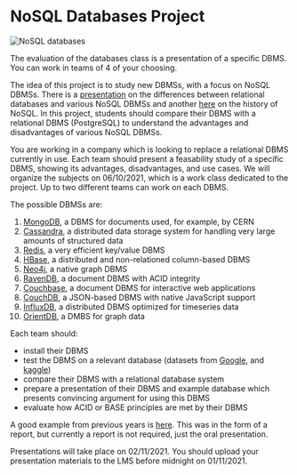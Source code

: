 # NoSQL Databases Project

![NoSQL databases](https://raw.githubusercontent.com/SupaeroDataScience/OBD/master/src/reveal/static/img/NoSQL-Database-Types.jpg)

The evaluation of the databases class is a presentation of a specific DBMS. You can work in teams of 4 of your choosing.

The idea of this project is to study new DBMSs, with a focus on NoSQL DBMSs. There is a [presentation](https://lms.isae.fr/mod/resource/view.php?id=36332) on the differences between relational databases and various NoSQL DBMSs and another [here](https://lms.isae.fr/mod/resource/view.php?id=81798) on the history of NoSQL. In this project, students should compare their DBMS with a relational DBMS (PostgreSQL) to understand the advantages and disadvantages of various NoSQL DBMSs.

You are working in a company which is looking to replace a relational DBMS currently in use. Each team should present a feasability study of a specific DBMS, showing its advantages, disadvantages, and use cases. We will organize the subjects on 06/10/2021, which is a work class dedicated to the project. Up to two different teams can work on each DBMS.

The possible DBMSs are:

1. [MongoDB](https://www.mongodb.org/), a DBMS for documents used, for example, by CERN
2. [Cassandra](https://cassandra.apache.org/), a distributed data storage system for handling very large amounts of structured data
3. [Redis](http://redis.io/), a very efficient key/value DBMS
4. [HBase](https://hbase.apache.org/), a distributed and non-relationed column-based DBMS
5. [Neo4j](http://neo4j.com/), a native graph DBMS
6. [RavenDB](https://ravendb.net/), a document DBMS with ACID integrity
7. [Couchbase](https://www.couchbase.com/), a document DBMS for interactive web applications
8. [CouchDB](https://couchdb.apache.org/), a JSON-based DBMS with native JavaScript support
9. [InfluxDB](https://www.influxdata.com/get-influxdb/), a distributed DBMS optimized for timeseries data
10. [OrientDB](https://orientdb.org/), a DMBS for graph data

Each team should:

+ install their DBMS
+ test the DBMS on a relevant database (datasets from [Google](https://datasetsearch.research.google.com/), and [kaggle](https://www.kaggle.com/datasets))
+ compare their DBMS with a relational database system
+ prepare a presentation of their DBMS and example database which presents convincing argument for using this DBMS
+ evaluate how ACID or BASE principles are met by their DBMS

A good example from previous years is [here](https://raw.githubusercontent.com/SupaeroDataScience/OBD/master/readings/mongodb.pdf). This was in the form of a report, but currently a report is not required, just the oral presentation.

Presentations will take place on 02/11/2021. You should upload your presentation materials to the LMS before midnight on 01/11/2021.
